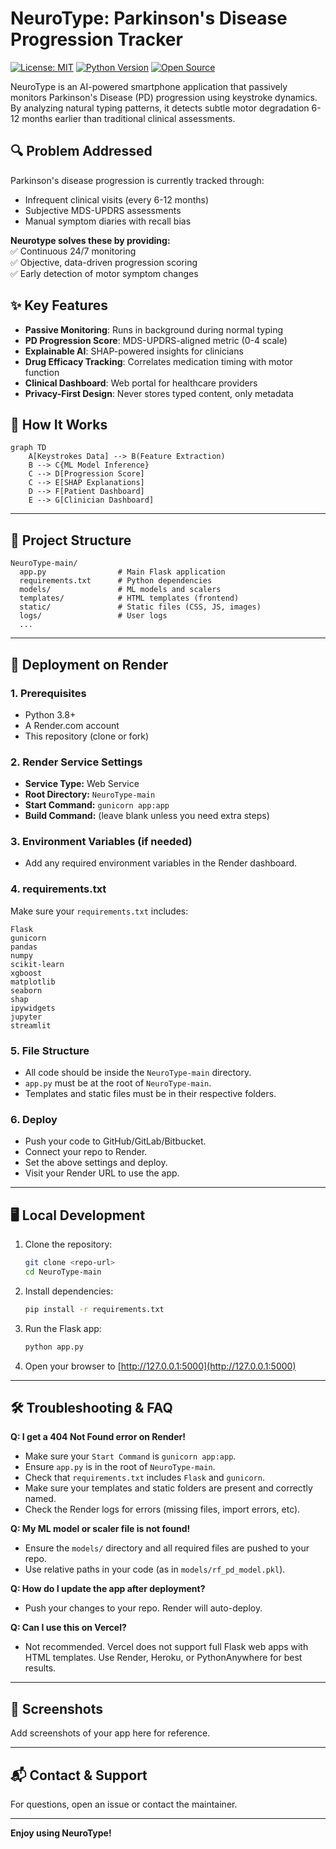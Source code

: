# NeuroType: Parkinson's Disease Progression Tracker

[![License: MIT](https://img.shields.io/badge/License-MIT-yellow.svg)](https://opensource.org/licenses/MIT)
[![Python Version](https://img.shields.io/badge/python-3.8%2B-blue)](https://www.python.org/)
[![Open Source](https://badges.frapsoft.com/os/v1/open-source.svg?v=103)](https://github.com/ellerbrock/open-source-badges/)

NeuroType is an AI-powered smartphone application that passively monitors Parkinson's Disease (PD) progression using keystroke dynamics. By analyzing natural typing patterns, it detects subtle motor degradation 6-12 months earlier than traditional clinical assessments.

## 🔍 Problem Addressed
Parkinson's disease progression is currently tracked through:
- Infrequent clinical visits (every 6-12 months)
- Subjective MDS-UPDRS assessments
- Manual symptom diaries with recall bias

**Neurotype solves these by providing:**  
✅ Continuous 24/7 monitoring  
✅ Objective, data-driven progression scoring  
✅ Early detection of motor symptom changes  

## ✨ Key Features
- **Passive Monitoring**: Runs in background during normal typing
- **PD Progression Score**: MDS-UPDRS-aligned metric (0-4 scale)
- **Explainable AI**: SHAP-powered insights for clinicians
- **Drug Efficacy Tracking**: Correlates medication timing with motor function
- **Clinical Dashboard**: Web portal for healthcare providers
- **Privacy-First Design**: Never stores typed content, only metadata

## 🧠 How It Works
```mermaid
graph TD
    A[Keystrokes Data] --> B(Feature Extraction)
    B --> C{ML Model Inference}
    C --> D[Progression Score]
    C --> E[SHAP Explanations]
    D --> F[Patient Dashboard]
    E --> G[Clinician Dashboard]
```

---

## 📁 Project Structure
```
NeuroType-main/
  app.py                # Main Flask application
  requirements.txt      # Python dependencies
  models/               # ML models and scalers
  templates/            # HTML templates (frontend)
  static/               # Static files (CSS, JS, images)
  logs/                 # User logs
  ...
```

---

## 🚀 Deployment on Render

### 1. Prerequisites
- Python 3.8+
- A Render.com account
- This repository (clone or fork)

### 2. Render Service Settings
- **Service Type:** Web Service
- **Root Directory:** `NeuroType-main`
- **Start Command:** `gunicorn app:app`
- **Build Command:** (leave blank unless you need extra steps)

### 3. Environment Variables (if needed)
- Add any required environment variables in the Render dashboard.

### 4. requirements.txt
Make sure your `requirements.txt` includes:
```
Flask
gunicorn
pandas
numpy
scikit-learn
xgboost
matplotlib
seaborn
shap
ipywidgets
jupyter
streamlit
```

### 5. File Structure
- All code should be inside the `NeuroType-main` directory.
- `app.py` must be at the root of `NeuroType-main`.
- Templates and static files must be in their respective folders.

### 6. Deploy
- Push your code to GitHub/GitLab/Bitbucket.
- Connect your repo to Render.
- Set the above settings and deploy.
- Visit your Render URL to use the app.

---

## 🖥️ Local Development
1. Clone the repository:
   ```bash
   git clone <repo-url>
   cd NeuroType-main
   ```
2. Install dependencies:
   ```bash
   pip install -r requirements.txt
   ```
3. Run the Flask app:
   ```bash
   python app.py
   ```
4. Open your browser to [http://127.0.0.1:5000](http://127.0.0.1:5000)

---

## 🛠️ Troubleshooting & FAQ

**Q: I get a 404 Not Found error on Render!**
- Make sure your `Start Command` is `gunicorn app:app`.
- Ensure `app.py` is in the root of `NeuroType-main`.
- Check that `requirements.txt` includes `Flask` and `gunicorn`.
- Make sure your templates and static folders are present and correctly named.
- Check the Render logs for errors (missing files, import errors, etc).

**Q: My ML model or scaler file is not found!**
- Ensure the `models/` directory and all required files are pushed to your repo.
- Use relative paths in your code (as in `models/rf_pd_model.pkl`).

**Q: How do I update the app after deployment?**
- Push your changes to your repo. Render will auto-deploy.

**Q: Can I use this on Vercel?**
- Not recommended. Vercel does not support full Flask web apps with HTML templates. Use Render, Heroku, or PythonAnywhere for best results.

---

## 📸 Screenshots
Add screenshots of your app here for reference.

---

## 📬 Contact & Support
For questions, open an issue or contact the maintainer.

---

**Enjoy using NeuroType!**
